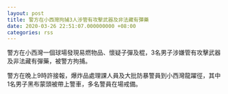 ```yaml
---
layout: post
title: 警方在小西灣拘捕3人涉管有攻擊武器及非法藏有彈藥
date: 2020-03-26 22:51:07.000000000 +08:00
categories: rss
---
```


警方在小西灣一個球場發現易燃物品、懷疑子彈及棍，3名男子涉嫌管有攻擊武器及非法藏有彈藥，被警方拘捕。

警方在晚上9時許接報，爆炸品處理課人員及大批防暴警員到小西灣龍躍徑，其中1名男子黑布蒙頭被帶上警車，多名警員在場戒備。
